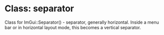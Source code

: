 # Class: separator

<!-- 
分隔符类 (separator)
这个类封装了ImGui::Separator()函数的功能，用于在GUI界面中创建分隔线。

主要特点：
1. 在普通布局下创建水平分隔线
2. 在菜单栏或水平布局模式下自动变为垂直分隔线
3. 用于视觉上分隔不同的GUI元素，提高界面的可读性和组织性
-->

Class for ImGui::Separator() - separator, generally horizontal. Inside a menu bar or in horizontal layout mode, this becomes a vertical separator.

